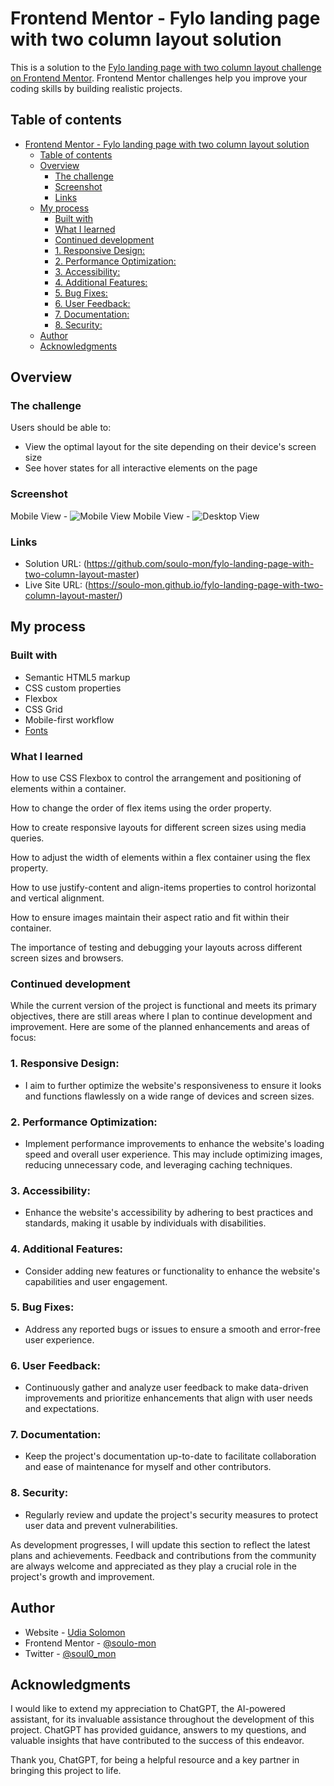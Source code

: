 # Frontend Mentor - Fylo landing page with two column layout solution

This is a solution to the [Fylo landing page with two column layout challenge on Frontend Mentor](https://www.frontendmentor.io/challenges/fylo-landing-page-with-two-column-layout-5ca5ef041e82137ec91a50f5). Frontend Mentor challenges help you improve your coding skills by building realistic projects. 

## Table of contents

- [Frontend Mentor - Fylo landing page with two column layout solution](#frontend-mentor---fylo-landing-page-with-two-column-layout-solution)
  - [Table of contents](#table-of-contents)
  - [Overview](#overview)
    - [The challenge](#the-challenge)
    - [Screenshot](#screenshot)
    - [Links](#links)
  - [My process](#my-process)
    - [Built with](#built-with)
    - [What I learned](#what-i-learned)
    - [Continued development](#continued-development)
    - [1. Responsive Design:](#1-responsive-design)
    - [2. Performance Optimization:](#2-performance-optimization)
    - [3. Accessibility:](#3-accessibility)
    - [4. Additional Features:](#4-additional-features)
    - [5. Bug Fixes:](#5-bug-fixes)
    - [6. User Feedback:](#6-user-feedback)
    - [7. Documentation:](#7-documentation)
    - [8. Security:](#8-security)
  - [Author](#author)
  - [Acknowledgments](#acknowledgments)


## Overview

### The challenge

Users should be able to:

- View the optimal layout for the site depending on their device's screen size
- See hover states for all interactive elements on the page

### Screenshot

Mobile View - ![Mobile View](images/mobile-view.png)
Mobile View - ![Desktop View](images/desktop-view.png)


### Links

- Solution URL: (https://github.com/soulo-mon/fylo-landing-page-with-two-column-layout-master)
- Live Site URL: (https://soulo-mon.github.io/fylo-landing-page-with-two-column-layout-master/)

## My process

### Built with

- Semantic HTML5 markup
- CSS custom properties
- Flexbox
- CSS Grid
- Mobile-first workflow
- [Fonts](https://fontawesome.com/) 



### What I learned

How to use CSS Flexbox to control the arrangement and positioning of elements within a container.

How to change the order of flex items using the order property.

How to create responsive layouts for different screen sizes using media queries.

How to adjust the width of elements within a flex container using the flex property.

How to use justify-content and align-items properties to control horizontal and vertical alignment.

How to ensure images maintain their aspect ratio and fit within their container.

The importance of testing and debugging your layouts across different screen sizes and browsers.



### Continued development

While the current version of the project is functional and meets its primary objectives, there are still areas where I plan to continue development and improvement. Here are some of the planned enhancements and areas of focus:

### 1. Responsive Design:

- I aim to further optimize the website's responsiveness to ensure it looks and functions flawlessly on a wide range of devices and screen sizes.

### 2. Performance Optimization:

- Implement performance improvements to enhance the website's loading speed and overall user experience. This may include optimizing images, reducing unnecessary code, and leveraging caching techniques.

### 3. Accessibility:

- Enhance the website's accessibility by adhering to best practices and standards, making it usable by individuals with disabilities.

### 4. Additional Features:

- Consider adding new features or functionality to enhance the website's capabilities and user engagement.

### 5. Bug Fixes:

- Address any reported bugs or issues to ensure a smooth and error-free user experience.

### 6. User Feedback:

- Continuously gather and analyze user feedback to make data-driven improvements and prioritize enhancements that align with user needs and expectations.

### 7. Documentation:

- Keep the project's documentation up-to-date to facilitate collaboration and ease of maintenance for myself and other contributors.

### 8. Security:

- Regularly review and update the project's security measures to protect user data and prevent vulnerabilities.

As development progresses, I will update this section to reflect the latest plans and achievements. Feedback and contributions from the community are always welcome and appreciated as they play a crucial role in the project's growth and improvement.






## Author

- Website - [Udia Solomon](https://github.com/soulo-mon)
- Frontend Mentor - [@soulo-mon](https://www.frontendmentor.io/profile/soulo-mon)
- Twitter - [@soul0_mon](https://twitter.com/Soulo_mon)


## Acknowledgments


I would like to extend my appreciation to ChatGPT, the AI-powered assistant, for its invaluable assistance throughout the development of this project. ChatGPT has provided guidance, answers to my questions, and valuable insights that have contributed to the success of this endeavor.

Thank you, ChatGPT, for being a helpful resource and a key partner in bringing this project to life.


